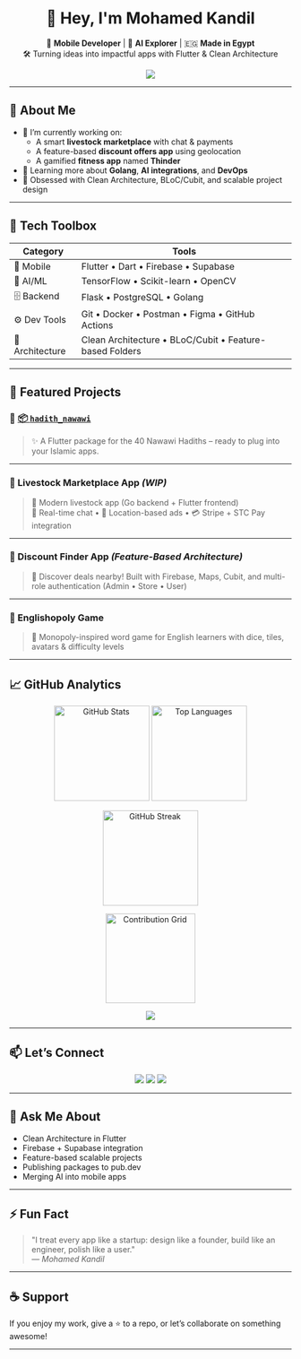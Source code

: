 <h1 align="center">👋 Hey, I'm Mohamed Kandil</h1>

<p align="center">
  🚀 <b>Mobile Developer</b> | 🧠 <b>AI Explorer</b> | 🇪🇬 <b>Made in Egypt</b> <br/>
  🛠 Turning ideas into impactful apps with Flutter & Clean Architecture
</p>

<p align="center">
  <img src="https://readme-typing-svg.herokuapp.com?font=Fira+Code&size=20&pause=1000&center=true&width=500&lines=Passionate+Flutter+Developer;Clean+Code+Advocate;Always+Learning+Something+New" />
</p>

---

## 💼 About Me

- 🔭 I’m currently working on:
  - A smart **livestock marketplace** with chat & payments
  - A feature-based **discount offers app** using geolocation
  - A gamified **fitness app** named **Thinder**
- 🌱 Learning more about **Golang**, **AI integrations**, and **DevOps**
- 🧠 Obsessed with Clean Architecture, BLoC/Cubit, and scalable project design

---

## 🚀 Tech Toolbox

<div align="center">
  
| Category | Tools |
|--|--|
| 📱 Mobile | Flutter • Dart • Firebase • Supabase |
| 🧠 AI/ML | TensorFlow • Scikit-learn • OpenCV |
| 🗄 Backend | Flask • PostgreSQL • Golang |
| ⚙️ Dev Tools | Git • Docker • Postman • Figma • GitHub Actions |
| 🧱 Architecture | Clean Architecture • BLoC/Cubit • Feature-based Folders |

</div>

---

## 📌 Featured Projects

### 🔹 [📦 `hadith_nawawi`](https://github.com/Kandil7/hadith_nawawi)
> ✨ A Flutter package for the 40 Nawawi Hadiths – ready to plug into your Islamic apps.

---

### 🔹 Livestock Marketplace App *(WIP)*
> 🐄 Modern livestock app (Go backend + Flutter frontend)  
> 💬 Real-time chat • 📍 Location-based ads • 💳 Stripe + STC Pay integration

---

### 🔹 Discount Finder App *(Feature-Based Architecture)*
> 📍 Discover deals nearby! Built with Firebase, Maps, Cubit, and multi-role authentication (Admin • Store • User)

---

### 🔹 Englishopoly Game
> 🎲 Monopoly-inspired word game for English learners with dice, tiles, avatars & difficulty levels

---

## 📈 GitHub Analytics

<p align="center"> <!-- Main Stats --> <img src="https://github-readme-stats.vercel.app/api?username=Kandil7&show_icons=true&theme=tokyonight&hide_border=true&count_private=true" height="170" alt="GitHub Stats"/> <!-- Most Used Languages --> <img src="https://github-readme-stats.vercel.app/api/top-langs/?username=Kandil7&layout=compact&theme=tokyonight&hide_border=true" height="170" alt="Top Languages"/> </p> <p align="center"> <!-- GitHub Streak --> <img src="https://github-readme-streak-stats.herokuapp.com/?user=Kandil7&theme=tokyonight&hide_border=true" height="170" alt="GitHub Streak"/> </p> <p align="center"> <!-- Contribution Graph --> <img src="https://github-contribution-grid.vercel.app/api?username=Kandil7&bg=transparent&radius=10&theme=github-dark" height="160" alt="Contribution Grid"/> </p> <p align="center"> <!-- GitHub Trophy --> <img src="https://github-profile-trophy.vercel.app/?username=Kandil7&theme=flat&column=6&no-frame=true&no-bg=true&title=MultiLanguage,Commits,Repositories,Stars,Followers,PullRequest" /> </p>

---

## 📫 Let’s Connect

<p align="center">
  <a href="mailto:mohamedkandeal7@gmail.com"><img src="https://img.shields.io/badge/Email-D14836?style=flat&logo=gmail&logoColor=white"/></a>
  <a href="https://www.linkedin.com/in/mohamedkandil"><img src="https://img.shields.io/badge/LinkedIn-blue?style=flat&logo=linkedin&logoColor=white"/></a>
  <a href="https://github.com/Kandil7?tab=repositories"><img src="https://img.shields.io/badge/GitHub-100000?style=flat&logo=github&logoColor=white"/></a>
</p>

---

## 🧠 Ask Me About

- Clean Architecture in Flutter  
- Firebase + Supabase integration  
- Feature-based scalable projects  
- Publishing packages to pub.dev  
- Merging AI into mobile apps

---

## ⚡ Fun Fact

> "I treat every app like a startup: design like a founder, build like an engineer, polish like a user."  
> — *Mohamed Kandil*

---

## ☕ Support

If you enjoy my work, give a ⭐ to a repo, or let’s collaborate on something awesome!

---
